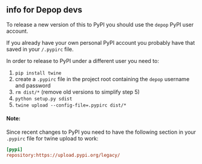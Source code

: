 ## info for Depop devs

To release a new version of this to PyPI you should use the `depop` PyPI user account.

If you already have your own personal PyPI account you probably have that saved in your `/.pypirc` file.

In order to release to PyPI under a different user you need to:

1. `pip install twine`
2. create a `.pypirc` file in the project root containing the `depop` username and password
3. `rm dist/*` (remove old versions to simplify step 5)
4. `python setup.py sdist`
5. `twine upload --config-file=.pypirc dist/*`

#### Note:

Since recent changes to PyPI you need to have the following section in your `.pypirc` file for twine upload to work:

```ini
[pypi]
repository:https://upload.pypi.org/legacy/
```
